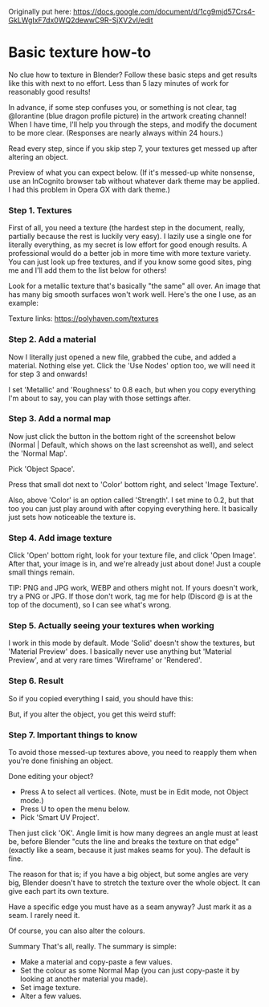 Originally put here: https://docs.google.com/document/d/1cg9mjd57Crs4-GkLWgIxF7dx0WQ2dewwC9R-SjXV2vI/edit

# Basic texture how-to
No clue how to texture in Blender? Follow these basic steps and get results like this with next to no effort. Less than 5 lazy minutes of work for reasonably good results!

In advance, if some step confuses you, or something is not clear, tag @lorantine (blue dragon profile picture) in the artwork creating channel! When I have time, I'll help you through the steps, and modify the document to be more clear. (Responses are nearly always within 24 hours.)

Read every step, since if you skip step 7, your textures get messed up after altering an object.

Preview of what you can expect below. (If it's messed-up white nonsense, use an InCognito browser tab without whatever dark theme may be applied. I had this problem in Opera GX with dark theme.)


### Step 1. Textures
First of all, you need a texture (the hardest step in the document, really, partially because the rest is luckily very easy). I lazily use a single one for literally everything, as my secret is low effort for good enough results. A professional would do a better job in more time with more texture variety. You can just look up free textures, and if you know some good sites, ping me and I'll add them to the list below for others!

Look for a metallic texture that's basically "the same" all over. An image that has many big smooth surfaces won't work well. Here's the one I use, as an example:


Texture links:
https://polyhaven.com/textures

### Step 2. Add a material
Now I literally just opened a new file, grabbed the cube, and added a material. Nothing else yet. Click the 'Use Nodes' option too, we will need it for step 3 and onwards!

I set 'Metallic' and 'Roughness' to 0.8 each, but when you copy everything I'm about to say, you can play with those settings after.

### Step 3. Add a normal map
Now just click the button in the bottom right of the screenshot below (Normal | Default, which shows on the last screenshot as well), and select the 'Normal Map'.


Pick 'Object Space'.


Press that small dot next to 'Color' bottom right, and select 'Image Texture'.

Also, above 'Color' is an option called 'Strength'. I set mine to 0.2, but that too you can just play around with after copying everything here. It basically just sets how noticeable the texture is.

### Step 4. Add image texture
Click 'Open' bottom right, look for your texture file, and click 'Open Image'. After that, your image is in, and we're already just about done! Just a couple small things remain.

TIP: PNG and JPG work, WEBP and others might not. If yours doesn't work, try a PNG or JPG. If those don't work, tag me for help (Discord @ is at the top of the document), so I can see what's wrong.

### Step 5. Actually seeing your textures when working
I work in this mode by default. Mode 'Solid' doesn't show the textures, but 'Material Preview' does. I basically never use anything but 'Material Preview', and at very rare times 'Wireframe' or 'Rendered'.


### Step 6. Result
So if you copied everything I said, you should have this:


But, if you alter the object, you get this weird stuff:


### Step 7. Important things to know
To avoid those messed-up textures above, you need to reapply them when you're done finishing an object.

Done editing your object?
- Press A to select all vertices. (Note, must be in Edit mode, not Object mode.)
- Press U to open the menu below.
- Pick 'Smart UV Project'.


Then just click 'OK'.
Angle limit is how many degrees an angle must at least be, before Blender "cuts the line and breaks the texture on that edge" (exactly like a seam, because it just makes seams for you). The default is fine.

The reason for that is; if you have a big object, but some angles are very big, Blender doesn't have to stretch the texture over the whole object. It can give each part its own texture.

Have a specific edge you must have as a seam anyway? Just mark it as a seam. I rarely need it.


Of course, you can also alter the colours.


Summary
That's all, really. The summary is simple:
- Make a material and copy-paste a few values.
- Set the colour as some Normal Map (you can just copy-paste it by looking at another material you made).
- Set image texture.
- Alter a few values.
